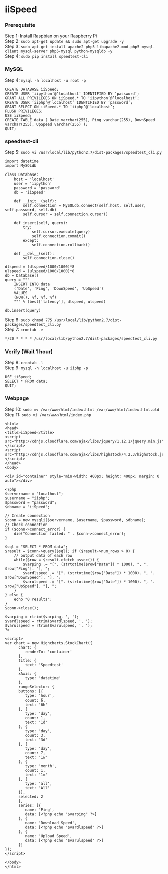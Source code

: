 # iiSpeed

### Prerequisite
Step 1: Install Raspbian on your Raspberry Pi  
Step 2: `sudo apt-get update && sudo apt-get upgrade -y`  
Step 3: `sudo apt-get install apache2 php5 libapache2-mod-php5 mysql-client mysql-server php5-mysql python-mysqldb -y`  
Step 4: `sudo pip install speedtest-cli`  

### MySQL
Step 4: `mysql -h localhost -u root -p` 

    CREATE DATABASE iiSpeed;  
    CREATE USER ‘iipython’@’localhost’ IDENTIFIED BY ‘password’;  
    GRANT ALL PRIVILEGES ON iiSpeed.* TO ‘iipython’@’localhost’;  
    CREATE USER ‘iiphp’@’localhost’ IDENTIFIED BY ‘password’;  
    GRANT SELECT ON iiSpeed.* TO ‘iiphp’@’localhost’;  
    FLUSH PRIVILEGES;  
    USE iiSpeed;  
    CREATE TABLE data ( Date varchar(255), Ping varchar(255), DownSpeed varchar(255), UpSpeed varchar(255) );  
    QUIT;  

### speedtest-cli
Step 5: `sudo vi /usr/local/lib/python2.7/dist-packages/speedtest_cli.py`  

    import datetime
    import MySQLdb
    
    class Database:
        host = 'localhost'
        user = 'iipython'
        password = 'password'
        db = 'iiSpeed'
    
        def __init__(self):
            self.connection = MySQLdb.connect(self.host, self.user, self.password, self.db)
            self.cursor = self.connection.cursor()
    
        def insert(self, query):
            try:
                self.cursor.execute(query)
                self.connection.commit()
            except:
                self.connection.rollback()
    
        def __del__(self):
            self.connection.close()

    dlspeed = (dlspeed/1000/1000)*8
    ulspeed = (ulspeed/1000/1000)*8
    db = Database()
    query = """
        INSERT INTO data
        ('Date', 'Ping', 'DownSpeed', 'UpSpeed')
        VALUES
        (NOW(), %f, %f, %f)
        """ % (best['latency'], dlspeed, ulspeed)

    db.insert(query)

Step 6: `sudo chmod 775 /usr/local/lib/python2.7/dist-packages/speedtest_cli.py`  
Step 7: `crontab -e`  

    */20 * * * * /usr/local/lib/python2.7/dist-packages/speedtest_cli.py

### Verify (Wait 1 hour)
Step 8: `crontab -l`  
Step 9: `mysql -h localhost -u iiphp -p`  

    USE iiSpeed;  
    SELECT * FROM data;  
    QUIT;  

### Webpage
Step 10: `sudo mv /var/www/html/index.html /var/www/html/index.html.old`  
Step 11: `sudo vi /var/www/html/index.php`  

    <html>
    <head>
    <title>iiSpeed</title>
    <script src="http://cdnjs.cloudflare.com/ajax/libs/jquery/1.12.1/jquery.min.js"></script>
    <script src="http://cdnjs.cloudflare.com/ajax/libs/highstock/4.2.3/highstock.js"></script>
    </head>
    <body>

    <div id="container" style="min-width: 400px; height: 400px; margin: 0 auto"></div>

    <?php
    $servername = "localhost";
    $username = "iiphp";
    $password = "password";
    $dbname = "iiSpeed";

    // Create connection
    $conn = new mysqli($servername, $username, $password, $dbname);
    // Check connection
    if ($conn->connect_error) {
	    die("Connection failed: " . $conn->connect_error);
    }

    $sql = "SELECT * FROM data";
    $result = $conn->query($sql); if ($result->num_rows > 0) {
	    // output data of each row
	    while($row = $result->fetch_assoc()) {
		    $varping .= "[". (strtotime($row["Date"]) * 1000). ", ". $row["Ping"]. "], ";
		    $vardlspeed .= "[". (strtotime($row["Date"]) * 1000). ", ". $row["DownSpeed"]. "], ";
		    $varulspeed .= "[". (strtotime($row["Date"]) * 1000). ", ". $row["UpSpeed"]. "], ";
	    }
    } else {
	    echo "0 results";
    }
    $conn->close();
    
    $varping = rtrim($varping, ', ');
    $vardlspeed = rtrim($vardlspeed, ', ');
    $varulspeed = rtrim($varulspeed, ', ');
    ?>

    <script>
    var chart = new Highcharts.StockChart({
          chart: {
             renderTo: 'container'
          },
          title: {
             text: 'Speedtest'
          },
          xAxis: {
             type: 'datetime'
          },
          rangeSelector: {
          buttons: [{
             type: 'hour',
             count: 6,
             text: '6h'
          }, {
             type: 'day',
             count: 1,
             text: '1d'
          }, {
             type: 'day',
             count: 3,
             text: '3d'
          }, {
             type: 'day',
             count: 7,
             text: '1w'
          }, {
             type: 'month',
             count: 1,
             text: '1m'
          }, {
             type: 'all',
             text: 'All'
          }],
          selected: 2
          },
          series: [{
             name: 'Ping',
             data: [<?php echo "$varping" ?>]
          }, {
             name: 'Download Speed',
             data: [<?php echo "$vardlspeed" ?>]
          }, {
             name: 'Upload Speed',
             data: [<?php echo "$varulspeed" ?>]
          }]
    });
    </script>

    </body>
    </html>
